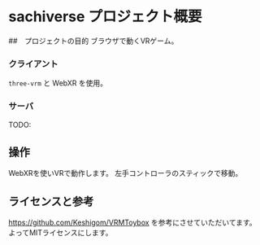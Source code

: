 # sachiverse プロジェクト概要

##　プロジェクトの目的
ブラウザで動くVRゲーム。

### クライアント
`three-vrm` と WebXR を使用。

### サーバ
TODO: 


## 操作
WebXRを使いVRで動作します。
左手コントローラのスティックで移動。

## ライセンスと参考
https://github.com/Keshigom/VRMToybox を参考にさせていただいてます。
よってMITライセンスにします。